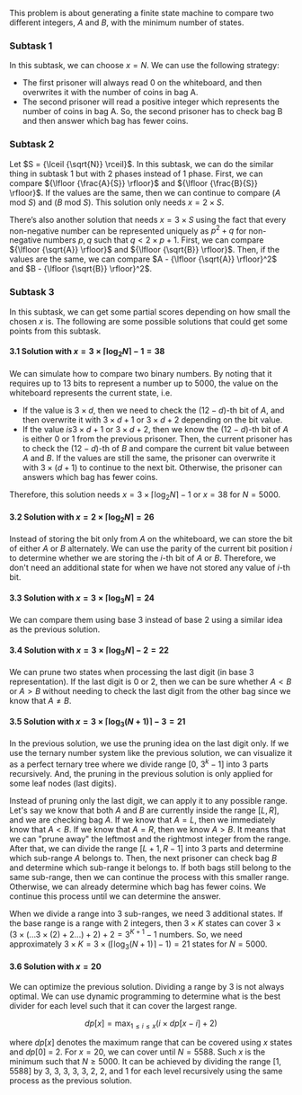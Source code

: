 This problem is about generating a finite state machine to compare two different integers, $A$ and $B$, with the minimum number of states.

### Subtask 1

In this subtask, we can choose $x = N$. We can use the following strategy:

* The first prisoner will always read 0 on the whiteboard, and then overwrites it with the number of coins in bag A.
* The second prisoner will read a positive integer which represents the number of coins in bag A. So, the second prisoner has to check bag B and then answer which bag has fewer coins.

### Subtask 2

Let $S = {\lceil {\sqrt{N}} \rceil}$. In this subtask, we can do the similar thing in subtask 1 but with 2 phases instead of 1 phase. First, we can compare ${\lfloor {\frac{A}{S}} \rfloor}$ and ${\lfloor {\frac{B}{S}} \rfloor}$. If the values are the same, then we can continue to compare ($A$ mod $S$) and ($B$ mod $S$). This solution only needs $x = 2 \times S$.

There’s also another solution that needs $x = 3 \times S$ using the fact that every non-negative number can be represented uniquely as $p^2 + q$ for non-negative numbers $p, q$ such that $q < 2 × p + 1$. First, we can compare ${\lfloor {\sqrt{A}} \rfloor}$ and ${\lfloor {\sqrt{B}} \rfloor}$. Then, if the values are the same, we can compare $A - {\lfloor {\sqrt{A}} \rfloor}^2$ and $B - {\lfloor {\sqrt{B}} \rfloor}^2$.

### Subtask 3

In this subtask, we can get some partial scores depending on how small the chosen $x$ is. The following are some possible solutions that could get some points from this subtask.

#### 3.1 Solution with $x = 3 \times {\lceil {\log_2{N}} \rceil} − 1 = 38$

We can simulate how to compare two binary numbers. By noting that it requires up to 13 bits to represent a number up to 5000, the value on the whiteboard represents the current state, i.e.

* If the value is $3 \times d$, then we need to check the $(12 − d)$-th bit of $A$, and then overwrite it with $3 × d + 1$ or $3 × d + 2$ depending on the bit value.
* If the value $is 3 × d + 1$ or $3 × d + 2$, then we know the $(12 − d)$-th bit of $A$ is either 0 or 1 from the previous prisoner. Then, the current prisoner has to check the $(12 − d)$-th of $B$ and compare the current bit value between $A$ and $B$. If the values are still the same, the prisoner can overwrite it with $3 \times (d + 1)$ to continue to the next bit. Otherwise, the prisoner can answers which bag has fewer coins.

Therefore, this solution needs $x = 3 \times {\lceil {\log_2{N}} \rceil} − 1$ or $x = 38$ for $N = 5000$.

#### 3.2 Solution with $x = 2 \times {\lceil {\log_2{N}} \rceil} = 26$

Instead of storing the bit only from $A$ on the whiteboard, we can store the bit of either $A$ or $B$ alternately. We can use the parity of the current bit position $i$ to determine whether we are storing the $i$-th bit of $A$ or $B$. Therefore, we don't need an additional state for when we have not stored any value of $i$-th bit.

#### 3.3 Solution with $x = 3 \times {\lceil {\log_3{N}} \rceil} = 24$

We can compare them using base 3 instead of base 2 using a similar idea as the previous solution.

#### 3.4 Solution with $x = 3 \times {\lceil {\log_3{N}} \rceil} - 2 = 22$

We can prune two states when processing the last digit (in base 3 representation). If the last digit is 0 or 2, then we can be sure whether $A < B$ or $A > B$ without needing to check the last digit from the other bag since we know that $A \neq B$.

#### 3.5 Solution with $x = 3 \times {\lceil {\log_3{(N + 1)}} \rceil} - 3 = 21$

In the previous solution, we use the pruning idea on the last digit only. If we use the ternary number system like the previous solution, we can visualize it as a perfect ternary tree where we divide range [0, $3^k − 1$] into 3 parts recursively. And, the pruning in the previous solution is only applied for some leaf nodes (last digits).

Instead of pruning only the last digit, we can apply it to any possible range. Let's say we know that both $A$ and $B$ are currently inside the range [$L, R$], and we are checking bag $A$. If we know that $A = L$, then we immediately know that $A < B$. If we know that $A = R$, then we know $A > B$. It means that we can "prune away" the leftmost and the rightmost integer from the range. After that, we can divide the range
[$L + 1, R − 1$] into 3 parts and determine which sub-range $A$ belongs to. Then, the next prisoner can check bag $B$ and determine which sub-range it belongs to. If both bags still belong to the same sub-range, then we can continue the process with this smaller range. Otherwise, we can already determine which bag has fewer coins. We continue this process until we can determine the answer.

When we divide a range into 3 sub-ranges, we need 3 additional states. If the base range is a range with 2 integers, then $3 \times K$ states can cover $3 × (3 × (. . . 3 × (2) + 2 . . .) + 2) + 2 = 3^{K+1} − 1$ numbers. So, we need approximately $3 \times K = 3 \times ({\lceil {\log_3{(N + 1)}} \rceil} - 1) = 21$ states for $N = 5000$.

#### 3.6 Solution with $x = 20$

We can optimize the previous solution. Dividing a range by 3 is not always optimal. We can use dynamic programming to determine what is the best divider for each level such that it can cover the largest range.

$$
dp[x] = \max_{1 \leq i \leq x} {(i \times dp[x - i] + 2)}
$$

where $dp[x]$ denotes the maximum range that can be covered using $x$ states and $dp[0]$ = 2. For $x = 20$, we can cover until $N = 5588$. Such $x$ is the minimum such that $N ≥ 5000$. It can be achieved by dividing the range [1, 5588] by 3, 3, 3, 3, 3, 2, 2, and 1 for each level recursively using the same process as the previous solution.
